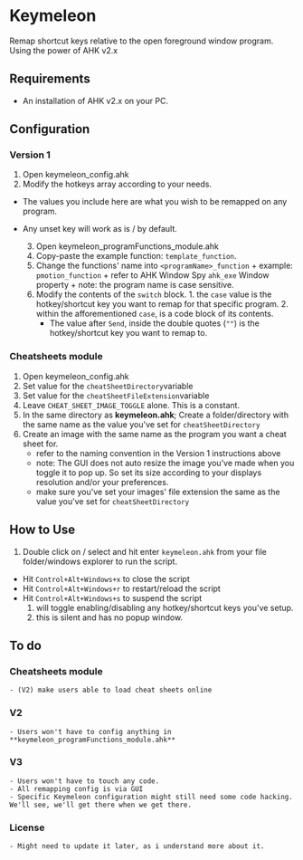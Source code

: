 # Keymeleon #

Remap shortcut keys relative to the open foreground window program. Using the power of AHK v2.x

## Requirements ##
- An installation of AHK v2.x on your PC.

## Configuration ##

### Version 1 ###
  1. Open keymeleon_config.ahk
  2. Modify the hotkeys array according to your needs.
- The values you include here are what you wish to be remapped on any program.
- Any unset key will work as is / by default.

  3. Open keymeleon_programFunctions_module.ahk
  4. Copy-paste the example function: `template_function`.
    1. Change the functions' name into `<programName>_function`
      + example: `pmotion_function`
      + refer to AHK Window Spy `ahk_exe` Window property
      + note: the program name is case sensitive.
    2. Modify the contents of the `switch` block.
      1. the `case` value is the hotkey/shortcut key you want to remap for that specific program.
      2. within the afforementioned `case`, is a code block of its contents.
        - The value after `Send`, inside the double quotes (`""`) is the hotkey/shortcut key you want to remap to.


### Cheatsheets module ###
1. Open keymeleon_config.ahk
2. Set value for the `cheatSheetDirectory`variable
3. Set value for the `cheatSheetFileExtension`variable
4. Leave `CHEAT_SHEET_IMAGE_TOGGLE` alone. This is a constant.
5. In the same directory as **keymeleon.ahk**; Create a folder/directory with the same name as the value you've set for `cheatSheetDirectory`
6. Create an image with the same name as the program you want a cheat sheet for.
    - refer to the naming convention in the Version 1 instructions above
    - note: The GUI does not auto resize the image you've made when you toggle it to pop up. So set its size according to your displays resolution and/or your preferences.
    - make sure you've set your images' file extension the same as the value you've set for `cheatSheetDirectory`


## How to Use ##
1. Double click on / select and hit enter `keymeleon.ahk` from your file folder/windows explorer to run the script.
- Hit `Control+Alt+Windows+x` to close the script
- Hit `Control+Alt+Windows+r` to restart/reload the script
- Hit `Control+Alt+Windows+s` to suspend the script
    1. will toggle enabling/disabling any hotkey/shortcut keys you've setup.
    2. this is silent and has no popup window.

## To do ##

### Cheatsheets module ###
    - (V2) make users able to load cheat sheets online
### V2 ###
    - Users won't have to config anything in **keymeleon_programFunctions_module.ahk**
### V3 ###
    - Users won't have to touch any code.
    - All remapping config is via GUI
    - Specific Keymeleon configuration might still need some code hacking. We'll see, we'll get there when we get there.
### License ###
    - Might need to update it later, as i understand more about it.